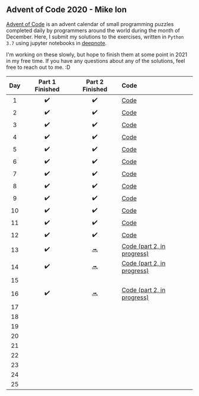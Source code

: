## Advent of Code 2020 - Mike Ion
[Advent of Code](adventofcode.com) is an advent calendar of small programming puzzles completed daily by programmers around the world 
during the month of December. Here, I submit my solutions to the exercises, written in `Python 3.7` using jupyter notebooks in [deepnote](http://deepnote.com). 

I'm working on these slowly, but hope to finish them at some point in 2021 in my free time. If you have any questions about any of the solutions, feel free to reach out to me. :D


| Day |   Part 1 Finished  |  Part 2 Finished   | Code            |
|:---:|:------------------:|:------------------:|:----------------|
|  1  | :heavy_check_mark: | :heavy_check_mark: |  [Code](https://github.com/mikeion/AdventofCode2020/blob/main/solutions/day01.ipynb)               |
|  2  | :heavy_check_mark: | :heavy_check_mark: |  [Code](https://github.com/mikeion/AdventofCode2020/blob/main/solutions/day02.ipynb)               |
|  3  | :heavy_check_mark: | :heavy_check_mark: |  [Code](https://github.com/mikeion/AdventofCode2020/blob/main/solutions/day03.ipynb)               |
|  4  | :heavy_check_mark: | :heavy_check_mark: |  [Code](https://github.com/mikeion/AdventofCode2020/blob/main/solutions/day04.ipynb)               |
|  5  | :heavy_check_mark: | :heavy_check_mark: |  [Code](https://github.com/mikeion/AdventofCode2020/blob/main/solutions/day05.ipynb)               |
|  6  | :heavy_check_mark: | :heavy_check_mark: |  [Code](https://github.com/mikeion/AdventofCode2020/blob/main/solutions/day06.ipynb)               |
|  7  | :heavy_check_mark: | :heavy_check_mark: |  [Code](https://github.com/mikeion/AdventofCode2020/blob/main/solutions/day07.ipynb)              |
|  8  | :heavy_check_mark: | :heavy_check_mark: |  [Code](https://github.com/mikeion/AdventofCode2020/blob/main/solutions/day08.ipynb)              |
|  9  | :heavy_check_mark: | :heavy_check_mark: |  [Code](https://github.com/mikeion/AdventofCode2020/blob/main/solutions/day09.ipynb)              |
|  10 | :heavy_check_mark: | :heavy_check_mark: |  [Code](https://github.com/mikeion/AdventofCode2020/blob/main/solutions/day10.ipynb)               |
|  11 | :heavy_check_mark: | :heavy_check_mark: |  [Code](https://github.com/mikeion/AdventofCode2020/blob/main/solutions/day11.ipynb)               |
|  12 | :heavy_check_mark: | :heavy_check_mark: |  [Code](https://github.com/mikeion/AdventofCode2020/blob/main/solutions/day12.ipynb)               |
|  13 | :heavy_check_mark: | :soon:             |  [Code (part 2, in progress)](https://github.com/mikeion/AdventofCode2020/blob/main/solutions/day13.ipynb)               |
|  14 | :heavy_check_mark: | :soon:             |  [Code (part 2, in progress)](https://github.com/mikeion/AdventofCode2020/blob/main/solutions/day14.ipynb)               |
|  15 |                    |                    |                 |
|  16 | :heavy_check_mark: | :soon:             |  [Code (part 2, in progress)](https://github.com/mikeion/AdventofCode2020/blob/main/solutions/day16.ipynb)               |
|  17 |                    |                    |                 |
|  18 |                    |                    |                 |
|  19 |                    |                    |                 |
|  20 |                    |                    |                 |
|  21 |                    |                    |                 |
|  22 |                    |                    |                 |
|  23 |                    |                    |                 |
|  24 |                    |                    |                 |
|  25 |                    |                    |                 |
